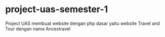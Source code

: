 # project-uas-semester-1
Project UAS membuat website dengan php dasar yaitu website Travel and Tour dengan nama Ancestravel
